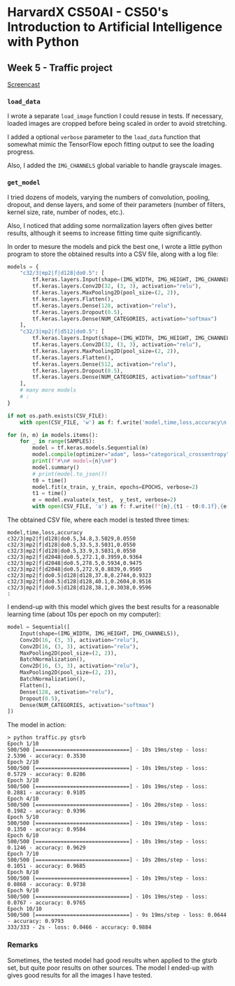 # HarvardX CS50AI - CS50's Introduction to Artificial Intelligence with Python

## Week 5 - Traffic project

[Screencast](https://www.youtube.com/watch?v=fQ5VKtALqMM)

### ```load_data```

I wrote a separate ```load_image``` function I could resuse in tests. If necessary, loaded images are cropped before being scaled in order to avoid stretching.

I added a optional ```verbose``` parameter to the ```load_data``` function that somewhat mimic the TensorFlow epoch fitting output to see the loading progress.

Also, I added the ```IMG_CHANNELS``` global variable to handle grayscale images.

### ```get_model```

I tried dozens of models, varying the numbers of convolution, pooling, dropout, and dense layers, and some of their parameters (number of filters, kernel size, rate, number of nodes, etc.).

Also, I noticed that adding some normalization layers often gives better results, although it seems to increase fitting time quite significantly.

In order to mesure the models and pick the best one, I wrote a little python program to store the obtained results into a CSV file, along with a log file:

```python
models = {
    "c32/3|mp2|f|d128|do0.5": [
        tf.keras.layers.Input(shape=(IMG_WIDTH, IMG_HEIGHT, IMG_CHANNELS)),
        tf.keras.layers.Conv2D(32, (3, 3), activation="relu"),
        tf.keras.layers.MaxPooling2D(pool_size=(2, 2)),
        tf.keras.layers.Flatten(),
        tf.keras.layers.Dense(128, activation="relu"),
        tf.keras.layers.Dropout(0.5),
        tf.keras.layers.Dense(NUM_CATEGORIES, activation="softmax")
    ],
    "c32/3|mp2|f|d512|do0.5": [
        tf.keras.layers.Input(shape=(IMG_WIDTH, IMG_HEIGHT, IMG_CHANNELS)),
        tf.keras.layers.Conv2D(32, (3, 3), activation="relu"),
        tf.keras.layers.MaxPooling2D(pool_size=(2, 2)),
        tf.keras.layers.Flatten(),
        tf.keras.layers.Dense(512, activation="relu"),
        tf.keras.layers.Dropout(0.5),
        tf.keras.layers.Dense(NUM_CATEGORIES, activation="softmax")
    ],
    # many more models
    # :
}

if not os.path.exists(CSV_FILE):
    with open(CSV_FILE, 'w') as f: f.write('model,time,loss,accuracy\n')

for (n, m) in models.items():
    for _ in range(SAMPLES):
        model = tf.keras.models.Sequential(m)
        model.compile(optimizer="adam", loss="categorical_crossentropy", metrics=["accuracy"])
        print(f"#\n# model={n}\n#")
        model.summary()
        # print(model.to_json())
        t0 = time()
        model.fit(x_train, y_train, epochs=EPOCHS, verbose=2)
        t1 = time()
        e = model.evaluate(x_test,  y_test, verbose=2)
        with open(CSV_FILE, 'a') as f: f.write(f"{n},{t1 - t0:0.1f},{e[0]:0.4f},{e[1]:0.4f}\n")
```

The obtained CSV file, where each model is tested three times:

```
model,time,loss,accuracy
c32/3|mp2|f|d128|do0.5,34.8,3.5029,0.0550
c32/3|mp2|f|d128|do0.5,33.5,3.5031,0.0550
c32/3|mp2|f|d128|do0.5,33.9,3.5031,0.0550
c32/3|mp2|f|d2048|do0.5,272.1,0.3959,0.9364
c32/3|mp2|f|d2048|do0.5,278.5,0.5934,0.9475
c32/3|mp2|f|d2048|do0.5,272.9,0.8839,0.9505
c32/3|mp2|f|do0.5|d128|d128,37.8,0.2744,0.9323
c32/3|mp2|f|do0.5|d128|d128,40.1,0.2604,0.9516
c32/3|mp2|f|do0.5|d128|d128,38.1,0.3038,0.9596
:
```

I endend-up with this model which gives the best results for a reasonable learning time (about 10s per epoch on my computer):

```python
model = Sequential([
    Input(shape=(IMG_WIDTH, IMG_HEIGHT, IMG_CHANNELS)),
    Conv2D(16, (3, 3), activation="relu"),
    Conv2D(16, (3, 3), activation="relu"),
    MaxPooling2D(pool_size=(2, 2)),
    BatchNormalization(),
    Conv2D(16, (3, 3), activation="relu"),
    MaxPooling2D(pool_size=(2, 2)),
    BatchNormalization(),
    Flatten(),
    Dense(128, activation="relu"),
    Dropout(0.5),
    Dense(NUM_CATEGORIES, activation="softmax")
])
```

The model in action:

```
> python traffic.py gtsrb
Epoch 1/10
500/500 [==============================] - 10s 19ms/step - loss: 2.5396 - accuracy: 0.3530
Epoch 2/10
500/500 [==============================] - 10s 19ms/step - loss: 0.5729 - accuracy: 0.8286
Epoch 3/10
500/500 [==============================] - 10s 19ms/step - loss: 0.2881 - accuracy: 0.9105
Epoch 4/10
500/500 [==============================] - 10s 20ms/step - loss: 0.1982 - accuracy: 0.9396
Epoch 5/10
500/500 [==============================] - 10s 19ms/step - loss: 0.1350 - accuracy: 0.9584
Epoch 6/10
500/500 [==============================] - 10s 19ms/step - loss: 0.1246 - accuracy: 0.9629
Epoch 7/10
500/500 [==============================] - 10s 20ms/step - loss: 0.1051 - accuracy: 0.9685
Epoch 8/10
500/500 [==============================] - 10s 19ms/step - loss: 0.0868 - accuracy: 0.9738
Epoch 9/10
500/500 [==============================] - 10s 19ms/step - loss: 0.0767 - accuracy: 0.9765
Epoch 10/10
500/500 [==============================] - 9s 19ms/step - loss: 0.0644 - accuracy: 0.9793
333/333 - 2s - loss: 0.0466 - accuracy: 0.9884
```

### Remarks

Sometimes, the tested model had good results when applied to the gtsrb set, but quite poor results on other sources. The model I ended-up with gives good results for all the images I have tested.
